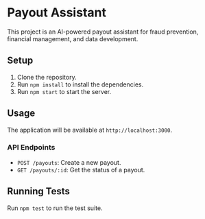 # Payout Assistant

This project is an AI-powered payout assistant for fraud prevention, financial management, and data development.

## Setup

1. Clone the repository.
2. Run `npm install` to install the dependencies.
3. Run `npm start` to start the server.

## Usage

The application will be available at `http://localhost:3000`.

### API Endpoints

- `POST /payouts`: Create a new payout.
- `GET /payouts/:id`: Get the status of a payout.

## Running Tests

Run `npm test` to run the test suite.
